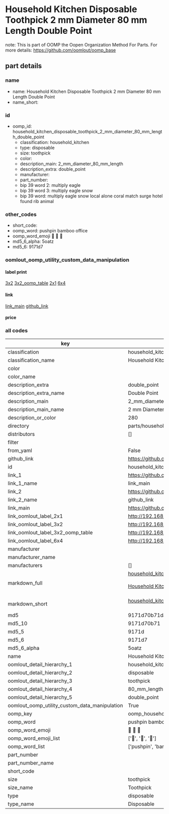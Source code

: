 # Household Kitchen Disposable Toothpick 2 mm Diameter 80 mm Length Double Point  

note: This is part of OOMP the Oopen Organization Method For Parts. For more details: https://github.com/oomlout/oomp_base

##  part details





### name
* name: Household Kitchen Disposable Toothpick 2 mm Diameter 80 mm Length Double Point
* name_short: 
### id
* oomp_id: household_kitchen_disposable_toothpick_2_mm_diameter_80_mm_length_double_point
  * classification: household_kitchen
  * type: disposable
  * size: toothpick
  * color: 
  * description_main: 2_mm_diameter_80_mm_length
  * description_extra: double_point
  * manufacturer: 
  * part_number: 
  * bip 39 word 2: multiply eagle
  * bip 39 word 3: multiply eagle snow
  * bip 39 word: multiply eagle snow local alone coral match surge hotel found rib animal

### other_codes
* short_code: 
* oomp_word: pushpin bamboo office
* oomp_word_emoji :pushpin: :bamboo: :office:
* md5_6_alpha: 5oatz
* md5_6: 9171d7






### oomlout_oomp_utility_custom_data_manipulation
#### label print
[3x2](http://192.168.1.245:1112/?label=oomp%205oatz)
[3x2_oomp_table](http://192.168.1.107:1112/?label=oomp%205oatz)
[2x1](http://192.168.1.242:1112/?label=oomp%205oatz)
[6x4](http://192.168.1.55:1112/?label=oomp%205oatz)    

#### link

[link_main](https://github.com/oomlout/oomlout_oomp_current_version_messy/tree/main/parts/household_kitchen_disposable_toothpick_2_mm_diameter_80_mm_length_double_point) [github_link](https://github.com/oomlout/oomlout_oomp_part_src/tree/main/parts/household_kitchen_disposable_toothpick_2_mm_diameter_80_mm_length_double_point)                             

#### price







### all codes 
| key | value |  
| --- | --- |  
| classification | household_kitchen |  
| classification_name | Household Kitchen |  
| color |  |  
| color_name |  |  
| description_extra | double_point |  
| description_extra_name | Double Point |  
| description_main | 2_mm_diameter_80_mm_length |  
| description_main_name | 2 mm Diameter 80 mm Length |  
| description_or_color | 280 |  
| directory | parts/household_kitchen_disposable_toothpick_2_mm_diameter_80_mm_length_double_point |  
| distributors | [] |  
| filter |  |  
| from_yaml | False |  
| github_link | https://github.com/oomlout/oomlout_oomp_part_src/tree/main/parts/household_kitchen_disposable_toothpick_2_mm_diameter_80_mm_length_double_point |  
| id | household_kitchen_disposable_toothpick_2_mm_diameter_80_mm_length_double_point |  
| link_1 | https://github.com/oomlout/oomlout_oomp_current_version_messy/tree/main/parts/household_kitchen_disposable_toothpick_2_mm_diameter_80_mm_length_double_point |  
| link_1_name | link_main |  
| link_2 | https://github.com/oomlout/oomlout_oomp_part_src/tree/main/parts/household_kitchen_disposable_toothpick_2_mm_diameter_80_mm_length_double_point |  
| link_2_name | github_link |  
| link_main | https://github.com/oomlout/oomlout_oomp_current_version_messy/tree/main/parts/household_kitchen_disposable_toothpick_2_mm_diameter_80_mm_length_double_point |  
| link_oomlout_label_2x1 | http://192.168.1.242:1112/?label=oomp%205oatz |  
| link_oomlout_label_3x2 | http://192.168.1.245:1112/?label=oomp%205oatz |  
| link_oomlout_label_3x2_oomp_table | http://192.168.1.107:1112/?label=oomp%205oatz |  
| link_oomlout_label_6x4 | http://192.168.1.55:1112/?label=oomp%205oatz |  
| manufacturer |  |  
| manufacturer_name |  |  
| manufacturers | [] |  
| markdown_full | [household_kitchen_disposable_toothpick_2_mm_diameter_80_mm_length_double_point](https://github.com/oomlout/oomlout_oomp_current_version_messy/tree/main/parts/household_kitchen_disposable_toothpick_2_mm_diameter_80_mm_length_double_point)<br>[](https://github.com/oomlout/oomlout_oomp_current_version_messy/tree/main/parts/household_kitchen_disposable_toothpick_2_mm_diameter_80_mm_length_double_point)<br>[Household Kitchen Disposable Toothpick 2 Mm Diameter 80 Mm Length Double Point](https://github.com/oomlout/oomlout_oomp_current_version_messy/tree/main/parts/household_kitchen_disposable_toothpick_2_mm_diameter_80_mm_length_double_point)<br><br> |  
| markdown_short | [household_kitchen_disposable_toothpick_2_mm_diameter_80_mm_length_double_point](https://github.com/oomlout/oomlout_oomp_current_version_messy/tree/main/parts/household_kitchen_disposable_toothpick_2_mm_diameter_80_mm_length_double_point)<br><br> |  
| md5 | 9171d70b71da5118c08378359b11448b |  
| md5_10 | 9171d70b71 |  
| md5_5 | 9171d |  
| md5_6 | 9171d7 |  
| md5_6_alpha | 5oatz |  
| name | Household Kitchen Disposable Toothpick 2 mm Diameter 80 mm Length Double Point |  
| oomlout_detail_hierarchy_1 | household_kitchen |  
| oomlout_detail_hierarchy_2 | disposable |  
| oomlout_detail_hierarchy_3 | toothpick |  
| oomlout_detail_hierarchy_4 | 80_mm_length |  
| oomlout_detail_hierarchy_5 | double_point |  
| oomlout_oomp_utility_custom_data_manipulation | True |  
| oomp_key | oomp_household_kitchen_disposable_toothpick_2_mm_diameter_80_mm_length_double_point |  
| oomp_word | pushpin bamboo office |  
| oomp_word_emoji | :pushpin: :bamboo: :office: |  
| oomp_word_emoji_list | [':pushpin:', ':bamboo:', ':office:'] |  
| oomp_word_list | ['pushpin', 'bamboo', 'office'] |  
| part_number |  |  
| part_number_name |  |  
| short_code |  |  
| size | toothpick |  
| size_name | Toothpick |  
| type | disposable |  
| type_name | Disposable |  
